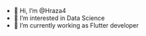 - 👋 Hi, I’m @Hraza4
- 👀 I’m interested in Data Science
- 🌱 I’m currently working as Flutter developer



